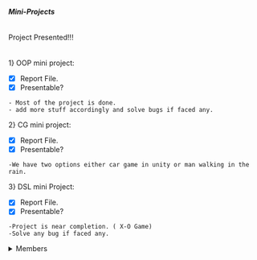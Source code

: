 ***Mini-Projects***<br /><br/><br/>
Project Presented!!!<br/><br/><br/>
1} OOP mini project: <br />
- [x] Report File.
- [x] Presentable?
```
- Most of the project is done. 
- add more stuff accordingly and solve bugs if faced any.
```
2} CG mini project: <br />
- [x] Report File.
- [x] Presentable?
```
-We have two options either car game in unity or man walking in the rain. 
```
3} DSL mini Project: <br />
- [x] Report File.
- [x] Presentable?
```
-Project is near completion. ( X-O Game) 
-Solve any bug if faced any. 
```
 </details>
 <details><summary>Members</summary>
<p>

#### OOPL and CGL:

```
 Disha Patil, Eesha Patel, Mann Pathak, Monik Ramjiyani, Sahil Phadtare, Tanvi Rainak
```
#### DSL:

```
 Disha Patil, Mann Pathak, Monik Ramjiyani, Sahil Phadtare
```
</p>
</details>
